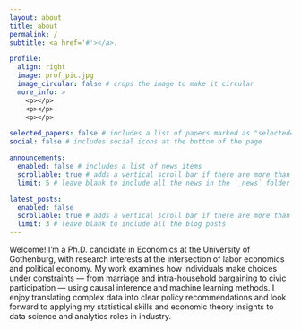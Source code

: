 ```yaml
---
layout: about
title: about
permalink: /
subtitle: <a href='#'></a>.

profile:
  align: right
  image: prof_pic.jpg
  image_circular: false # crops the image to make it circular
  more_info: >
    <p></p>
    <p></p>
    <p></p>

selected_papers: false # includes a list of papers marked as "selected={true}"
social: false # includes social icons at the bottom of the page

announcements:
  enabled: false # includes a list of news items
  scrollable: true # adds a vertical scroll bar if there are more than 3 news items
  limit: 5 # leave blank to include all the news in the `_news` folder

latest_posts:
  enabled: false
  scrollable: true # adds a vertical scroll bar if there are more than 3 new posts items
  limit: 3 # leave blank to include all the blog posts
---
```


Welcome! I’m a Ph.D. candidate in Economics at the University of Gothenburg, with research interests at the intersection of labor economics and political economy. My work examines how individuals make choices under constraints — from marriage and intra-household bargaining to civic participation — using causal inference and machine learning methods. I enjoy translating complex data into clear policy recommendations and look forward to applying my statistical skills and economic theory insights to data science and analytics roles in industry. 
